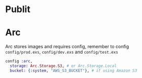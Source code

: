 # Publit

# Arc
Arc stores images and requires config, remember to config
`config/prod.exs`, `config/dev.exs` and `config/test.exs`

```elixir
config :arc,
  storage: Arc.Storage.S3, # or Arc.Storage.Local
  bucket: {:system, "AWS_S3_BUCKET"}, # if using Amazon S3
```

